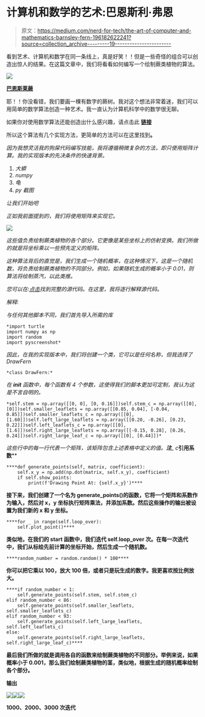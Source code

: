 # 计算机和数学的艺术:巴恩斯利·弗恩

> 原文：<https://medium.com/nerd-for-tech/the-art-of-computer-and-mathematics-barnsley-fern-196182622241?source=collection_archive---------19----------------------->

看到艺术、计算机和数学在同一条线上，真是好笑！！但是一些奇怪的组合可以创造出惊人的结果。在这篇文章中，我们将看看如何编写一个绘制蕨类植物的算法。

![](img/4d410b891868510ed6278c8909a7779e.png)

[**巴恩斯莱蕨**](https://en.wikipedia.org/wiki/Barnsley_fern)

耶！！你没看错，我们要画一棵有数字的蕨树。我对这个想法非常着迷，我们可以用简单的数学算法创造一种艺术。我一直认为计算机科学中的数学很无聊。

如果你对使用数学算法还能创造出什么感兴趣，请点击此 [**链接**](https://books.google.com.np/books?id=oh7NoePgmOIC&printsec=frontcover&redir_esc=y#v=onepage&q&f=false)

所以这个算法有几个实现方法，更简单的方法可以在这里找到[](https://en.wikipedia.org/wiki/Barnsley_fern#Python)****。****

*因为我想灵活我的狗屎代码编写技能，我将遵循稍微复杂的方法，即只使用矩阵计算。我的实现版本的先决条件的快速背景。*

1.  *大蟒*
2.  *numpy*
3.  *龟*
4.  *py 截图*

*让我们开始吧*

*正如我前面提到的，我们将使用矩阵来实现它。*

*![](img/3428e6fb385375fc9019cf81437a497e.png)*

*这些值负责绘制蕨类植物的各个部分。它更像是某些坐标上的仿射变换。我们所做的就是将坐标乘以一些预先定义的矩阵。*

*这种算法背后的直觉是，我们生成一个随机概率，在这种情况下，这是一个随机数，将负责绘制蕨类植物的不同部分。例如，如果随机生成的概率小于 0.01，则算法将绘制蒸汽，以此类推。*

*您可以在:[点击](https://github.com/dcostersabin/barnsley-fern)找到完整的源代码。在这里，我将逐行解释源代码。*

*解释:*

*与任何其他脚本不同，我们首先导入所需的库*

```
*import turtle
import numpy as np
import random
import pyscreenshot*
```

*因此，在我的实现版本中，我们将创建一个类，它可以是任何名称，但我选择了 DrawFern*

```
*class DrawFern:*
```

*在 __init__ 函数中，每个函数有 4 个参数，这使得我们的脚本更加可定制，我认为这是不言自明的。*

```
*self.stem = np.array([[0, 0], [0, 0.16]])self.stem_c = np.array([[0], [0]])self.smaller_leaflets = np.array([[0.85, 0.04], [-0.04, 0.85]])self.smaller_leaflets_c = np.array([[0], [1.60]])self.left_large_leaflets = np.array([[0.20, -0.26], [0.23, 0.22]])self.left_leaflets_c = np.array([[0], [1.6]])self.right_large_leaflets = np.array([[-0.15, 0.28], [0.26, 0.24]])self.right_large_leaf_c = np.array([[0], [0.44]])*
```

*这些行中的每一行代表一个矩阵，该矩阵包含上述表格中定义的值。***注***_ c***引用系数****

```
****def generate_points(self, matrix, coefficient):
    self.x_y = np.add(np.dot(matrix, self.x_y), coefficient)
    if self.show_points:
        print(f'Drawing Point At: {self.x_y}')****
```

****接下来，我们创建了一个名为 generate_points()的函数，它将一个矩阵和系数作为输入，然后对 x，y 坐标执行矩阵乘法，并添加系数。然后这些操作的输出被设置为我们新的 x 和 y 坐标。****

```
****for _ in range(self.loop_over):
    self.plot_point()**** 
```

****类似地，在我们的 start 函数中，我们迭代 self.loop_over 次。在每一次迭代中，我们从标绘先前计算的坐标开始，然后生成一个随机数。****

```
****random_number = random.random() * 100****
```

****你可以把它乘以 100，放大 100 倍，或者只是玩生成的数字。我更喜欢按比例放大。****

```
****if random_number < 1:
    self.generate_points(self.stem, self.stem_c)
elif random_number < 86:
    self.generate_points(self.smaller_leaflets, self.smaller_leaflets_c)
elif random_number < 93:
    self.generate_points(self.left_large_leaflets, self.left_leaflets_c)
else:
    self.generate_points(self.right_large_leaflets, self.right_large_leaf_c)****
```

****最后我们所做的就是调用各自的函数来绘制蕨类植物的不同部分。举例来说，如果概率小于 0.001，那么我们绘制蕨类植物的茎，类似地，根据生成的随机概率绘制各个部分。****

******输出******

****![](img/617daa56be4830b5c0be43b64670e10f.png)********![](img/389a2a3c4622f0da5e48e168b8587656.png)********![](img/a273a873009dc82b319c5d2e1457142c.png)****

****1000、2000、3000 次迭代****